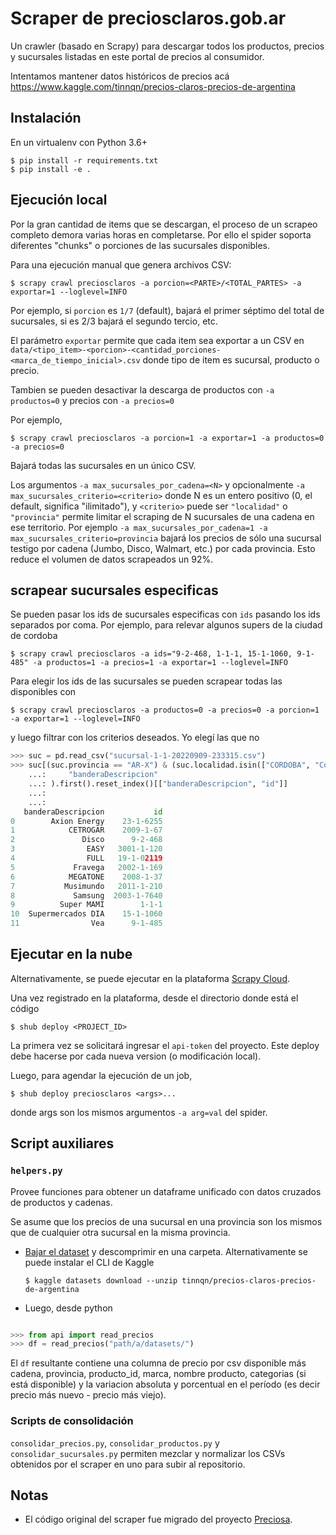 # Scraper de preciosclaros.gob.ar

Un crawler (basado en Scrapy) para descargar todos los productos, precios y
sucursales listadas en este portal de precios al consumidor.

Intentamos mantener datos históricos de precios acá https://www.kaggle.com/tinnqn/precios-claros-precios-de-argentina


## Instalación

En un virtualenv con Python 3.6+

```
$ pip install -r requirements.txt
$ pip install -e .
```

## Ejecución local

Por la gran cantidad de items que se descargan, el proceso de un scrapeo completo
demora varias horas en completarse. Por ello el spider soporta diferentes
"chunks" o porciones de las sucursales disponibles.

Para una ejecución manual que genera archivos CSV:

```
$ scrapy crawl preciosclaros -a porcion=<PARTE>/<TOTAL_PARTES> -a exportar=1 --loglevel=INFO
```

Por ejemplo, si `porcion` es `1/7` (default), bajará el primer séptimo del total de sucursales, si es 2/3 bajará el segundo tercio, etc.

El parámetro `exportar` permite que cada item sea exportar a un CSV en
`data/<tipo_item>-<porcion>-<cantidad_porciones-<marca_de_tiempo_inicial>.csv`
donde tipo de item es sucursal, producto o precio.

Tambien se pueden desactivar la descarga de productos con `-a productos=0` y
precios con `-a precios=0`

Por ejemplo,

```
$ scrapy crawl preciosclaros -a porcion=1 -a exportar=1 -a productos=0 -a precios=0
```

Bajará todas las sucursales en un único CSV.


Los argumentos `-a max_sucursales_por_cadena=<N>` y opcionalmente
`-a max_sucursales_criterio=<criterio>` donde N es un entero
positivo (0, el default, significa "ilimitado"), y `<criterio>`
puede ser `"localidad"` o `"provincia"`
permite limitar el scraping de N sucursales de una cadena en ese territorio.
Por ejemplo `-a max_sucursales_por_cadena=1 -a max_sucursales_criterio=provincia` bajará los precios de sólo una sucursal
testigo por cadena (Jumbo, Disco, Walmart, etc.) por cada provincia. Esto reduce el volumen de datos scrapeados un 92%.


## scrapear sucursales especificas

Se pueden pasar los ids de sucursales especificas con `ids` pasando los ids separados por coma. 
Por ejemplo, para relevar  algunos supers de la ciudad de cordoba

```
$ scrapy crawl preciosclaros -a ids="9-2-468, 1-1-1, 15-1-1060, 9-1-485" -a productos=1 -a precios=1 -a exportar=1 --loglevel=INFO
```

Para elegir los ids de las sucursales se pueden scrapear todas las disponibles con 

```
$ scrapy crawl preciosclaros -a productos=0 -a precios=0 -a porcion=1 -a exportar=1 --loglevel=INFO
```

y luego filtrar con los criterios deseados. Yo elegí las que no 

```python
>>> suc = pd.read_csv("sucursal-1-1-20220909-233315.csv")
>>> suc[(suc.provincia == "AR-X") & (suc.localidad.isin(["CORDOBA", "Cordoba"]))].groupby(
    ...:     "banderaDescripcion"
    ...: ).first().reset_index()[["banderaDescripcion", "id"]]
    ...: 
    ...: 
   banderaDescripcion           id
0        Axion Energy    23-1-6255
1            CETROGAR    2009-1-67
2               Disco      9-2-468
3                EASY   3001-1-120
4                FULL   19-1-02119
5             Fravega   2002-1-169
6            MEGATONE    2008-1-37
7           Musimundo   2011-1-210
8             Samsung  2003-1-7640
9          Super MAMI        1-1-1
10  Supermercados DIA    15-1-1060
11                Vea      9-1-485
```



## Ejecutar en la nube

Alternativamente, se puede ejecutar en la plataforma [Scrapy Cloud](https://scrapinghub.com/scrapy-cloud/).

Una vez registrado en la plataforma, desde el directorio donde está el código

```
$ shub deploy <PROJECT_ID>
```

La primera vez se solicitará ingresar el `api-token` del proyecto. Este deploy debe hacerse por cada nueva version (o modificación local).

Luego, para agendar la ejecución de un job,

```
$ shub deploy preciosclaros <args>...
```

donde args son los mismos argumentos `-a arg=val` del spider.

## Script auxiliares

### `helpers.py`

Provee funciones para obtener un dataframe unificado
con datos cruzados de productos y cadenas.

Se asume que los precios de una sucursal en una provincia son
los mismos que de cualquier otra sucursal en la misma provincia.


- [Bajar el dataset](https://www.kaggle.com/tinnqn/precios-claros-precios-de-argentina/download) y descomprimir en una carpeta.
  Alternativamente se puede instalar el CLI de Kaggle

  ```
  $ kaggle datasets download --unzip tinnqn/precios-claros-precios-de-argentina
  ```

- Luego, desde python

```python

>>> from api import read_precios
>>> df = read_precios("path/a/datasets/")
```

El `df` resultante contiene una columna de precio por csv disponible
más cadena, provincia, producto_id, marca, nombre producto,
categorias (si está disponible) y la variacion absoluta y porcentual en el período
(es decir precio más nuevo - precio más viejo).


### Scripts de consolidación

`consolidar_precios.py`, `consolidar_productos.py` y
`consolidar_sucursales.py` permiten mezclar y normalizar los CSVs
obtenidos por el scraper en uno para subir al repositorio.


## Notas

- El código original del scraper fue migrado del proyecto [Preciosa](https://github.com/mgaitan/preciosa).
